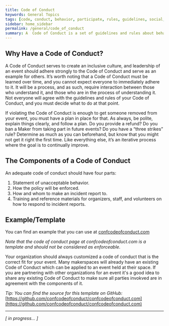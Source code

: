 ```yaml
---
title: Code of Conduct
keywords: General Topics
tags: [code, conduct, behavior, participate, rules, guidelines, social, contract]
sidebar: home_sidebar
permalink: /general/code_of_conduct
summary: A  Code of Conduct is a set of guidelines and rules about behavior of participants. Many orgnizations, groups, and events publish a Code of Conduct to let people know what is expected of them, and what they can expect of others, when being part of an experience.
---
```


## Why Have a Code of Conduct?

A Code of Conduct serves to create an inclusive culture, and leadership of an event should adhere strongly to the Code of Conduct and serve as an example for others. It’s worth noting that a Code of Conduct must be learned over time, and you cannot expect everyone to immediately adhere to it. It will be a process, and as such, require interaction between those who understand it, and those who are in the process of understanding it. Not everyone will agree with the guidelines and rules of your Code of Conduct, and you must decide what to do at that point.

If violating the Code of Conduct is enough to get someone removed from your event, you must have a plan in place for that. As always, be polite, explain things clearly, and follow a plan. Do you provide a refund? Do you ban a Maker from taking part in future events? Do you have a “three strikes” rule? Determine as much as you can beforehand, but know that you might not get it right the first time. Like everything else, it’s an iterative process where the goal is to continually improve.

## The Components of a Code of Conduct

An adequate code of conduct should have four parts:

1. Statement of unacceptable behavior.
2. How the policy will be enforced.
3. How and whom to make an incident report to.
4. Training and reference materials for organizers, staff, and volunteers on how to respond to incident reports.


## Example/Template

You can find an example that you can use at [confcodeofconduct.com](https://confcodeofconduct.com/)

_Note that the code of conduct page at confcodeofconduct.com is a template and should not be considered as enforceable._
 
Your organization should always customized a code of conduct that is the correct fit for your event. Many makerspaces will already have an existing Code of Conduct which can be applied to an event held at their space. If you are partnering with other organizations for an event it's a good idea to share any existing Code of Conduct to make sure all parties invokved are in agreement with the components of it.

_Tip: You can find the source for this template on GitHub:_ [https://github.com/confcodeofconduct/confcodeofconduct.com](https://github.com/confcodeofconduct/confcodeofconduct.com)

---

_[ in progress... ]_
